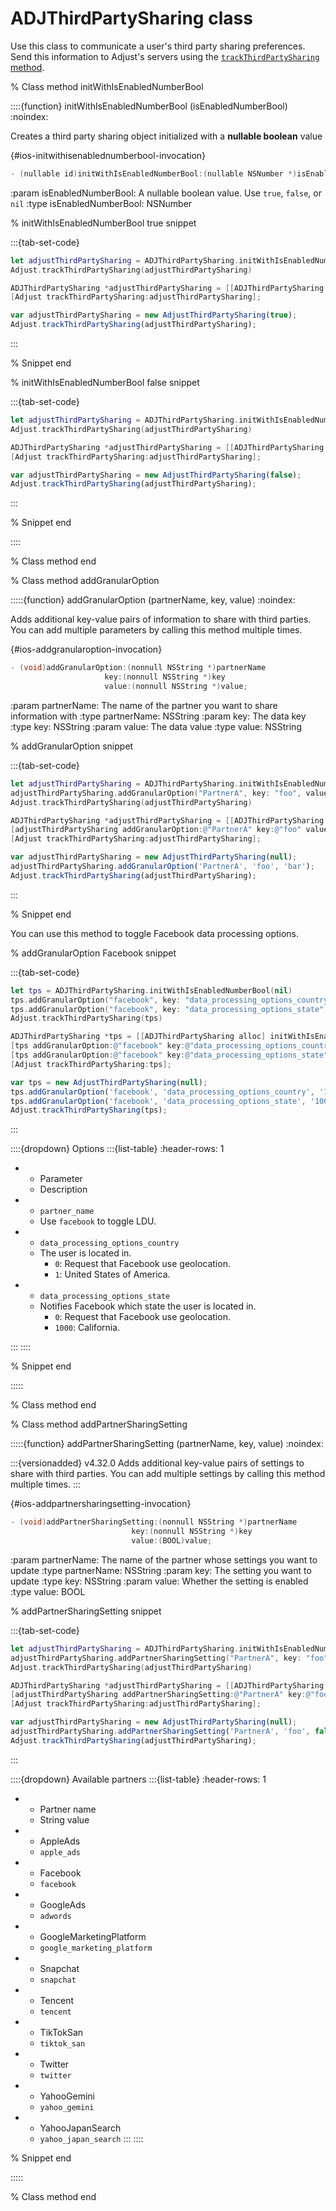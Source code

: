 # ADJThirdPartySharing class

Use this class to communicate a user's third party sharing preferences. Send this information to Adjust's servers using the [`trackThirdPartySharing` method](#ios-trackthirdpartysharing-invocation).

% Class method initWithIsEnabledNumberBool

::::{function} initWithIsEnabledNumberBool (isEnabledNumberBool)
:noindex:

Creates a third party sharing object initialized with a **nullable boolean** value

{#ios-initwithisenablednumberbool-invocation}
```objective-c
- (nullable id)initWithIsEnabledNumberBool:(nullable NSNumber *)isEnabledNumberBool;
```

:param isEnabledNumberBool: A nullable boolean value. Use `true`, `false`, or `nil`
:type isEnabledNumberBool: NSNumber

% initWithIsEnabledNumberBool true snippet

:::{tab-set-code}

```swift
let adjustThirdPartySharing = ADJThirdPartySharing.initWithIsEnabledNumberBool(true)
Adjust.trackThirdPartySharing(adjustThirdPartySharing)
```

```objective-c
ADJThirdPartySharing *adjustThirdPartySharing = [[ADJThirdPartySharing alloc] initWithIsEnabledNumberBool:@YES];
[Adjust trackThirdPartySharing:adjustThirdPartySharing];
```

```javascript
var adjustThirdPartySharing = new AdjustThirdPartySharing(true);
Adjust.trackThirdPartySharing(adjustThirdPartySharing);
```
:::

% Snippet end

% initWithIsEnabledNumberBool false snippet

:::{tab-set-code}

```swift
let adjustThirdPartySharing = ADJThirdPartySharing.initWithIsEnabledNumberBool(false)
Adjust.trackThirdPartySharing(adjustThirdPartySharing)
```

```objective-c
ADJThirdPartySharing *adjustThirdPartySharing = [[ADJThirdPartySharing alloc] initWithIsEnabledNumberBool:@NO];
[Adjust trackThirdPartySharing:adjustThirdPartySharing];
```

```javascript
var adjustThirdPartySharing = new AdjustThirdPartySharing(false);
Adjust.trackThirdPartySharing(adjustThirdPartySharing);
```
:::

% Snippet end

::::

% Class method end

% Class method addGranularOption

:::::{function} addGranularOption (partnerName, key, value)
:noindex:

Adds additional key-value pairs of information to share with third parties. You can add multiple parameters by calling this method multiple times.

{#ios-addgranularoption-invocation}
```objective-c
- (void)addGranularOption:(nonnull NSString *)partnerName
                     key:(nonnull NSString *)key
                     value:(nonnull NSString *)value;
```

:param partnerName: The name of the partner you want to share information with
:type partnerName: NSString
:param key: The data key
:type key: NSString
:param value: The data value
:type value: NSString

% addGranularOption snippet

:::{tab-set-code}

```swift
let adjustThirdPartySharing = ADJThirdPartySharing.initWithIsEnabledNumberBool(nil)
adjustThirdPartySharing.addGranularOption("PartnerA", key: "foo", value: "bar")
Adjust.trackThirdPartySharing(adjustThirdPartySharing)
```

```objective-c
ADJThirdPartySharing *adjustThirdPartySharing = [[ADJThirdPartySharing alloc] initWithIsEnabledNumberBool:nil];
[adjustThirdPartySharing addGranularOption:@"PartnerA" key:@"foo" value:@"bar"];
[Adjust trackThirdPartySharing:adjustThirdPartySharing];
```

```javascript
var adjustThirdPartySharing = new AdjustThirdPartySharing(null);
adjustThirdPartySharing.addGranularOption('PartnerA', 'foo', 'bar');
Adjust.trackThirdPartySharing(adjustThirdPartySharing);
```
:::

% Snippet end

You can use this method to toggle Facebook data processing options.

% addGranularOption Facebook snippet

:::{tab-set-code}

```swift
let tps = ADJThirdPartySharing.initWithIsEnabledNumberBool(nil)
tps.addGranularOption("facebook", key: "data_processing_options_country", value: "1")
tps.addGranularOption("facebook", key: "data_processing_options_state", value: "1000")
Adjust.trackThirdPartySharing(tps)
```

```objective-c
ADJThirdPartySharing *tps = [[ADJThirdPartySharing alloc] initWithIsEnabledNumberBool:@YES];
[tps addGranularOption:@"facebook" key:@"data_processing_options_country" value:@"1"];
[tps addGranularOption:@"facebook" key:@"data_processing_options_state" value:@"1000"];
[Adjust trackThirdPartySharing:tps];
```

```javascript
var tps = new AdjustThirdPartySharing(null);
tps.addGranularOption('facebook', 'data_processing_options_country', '1');
tps.addGranularOption('facebook', 'data_processing_options_state', '1000');
Adjust.trackThirdPartySharing(tps);
```
:::

::::{dropdown} Options
:::{list-table}
:header-rows: 1

* - Parameter	
   - Description
* - `partner_name`
   - Use `facebook` to toggle LDU.
* - `data_processing_options_country`
   - The user is located in.
      * `0`: Request that Facebook use geolocation.
      * `1`: United States of America.
* - `data_processing_options_state`
   - Notifies Facebook which state the user is located in.
      * `0`: Request that Facebook use geolocation.
      * `1000`: California.

:::
::::

% Snippet end

:::::

% Class method end

% Class method addPartnerSharingSetting

:::::{function} addPartnerSharingSetting (partnerName, key, value)
:noindex:

:::{versionadded} v4.32.0
Adds additional key-value pairs of settings to share with third parties. You can add multiple settings by calling this method multiple times.
:::

{#ios-addpartnersharingsetting-invocation}
```objective-c
- (void)addPartnerSharingSetting:(nonnull NSString *)partnerName
                           key:(nonnull NSString *)key
                           value:(BOOL)value;
```

:param partnerName: The name of the partner whose settings you want to update
:type partnerName: NSString
:param key: The setting you want to update
:type key: NSString
:param value: Whether the setting is enabled
:type value: BOOL

% addPartnerSharingSetting snippet

:::{tab-set-code}

```swift
let adjustThirdPartySharing = ADJThirdPartySharing.initWithIsEnabledNumberBool(nil)
adjustThirdPartySharing.addPartnerSharingSetting("PartnerA", key: "foo", value: false)
Adjust.trackThirdPartySharing(adjustThirdPartySharing)
```

```objective-c
ADJThirdPartySharing *adjustThirdPartySharing = [[ADJThirdPartySharing alloc] initWithIsEnabledNumberBool:nil];
[adjustThirdPartySharing addPartnerSharingSetting:@"PartnerA" key:@"foo" value:@NO];
[Adjust trackThirdPartySharing:adjustThirdPartySharing];
```

```javascript
var adjustThirdPartySharing = new AdjustThirdPartySharing(null);
adjustThirdPartySharing.addPartnerSharingSetting('PartnerA', 'foo', false);
Adjust.trackThirdPartySharing(adjustThirdPartySharing);
```
:::

::::{dropdown} Available partners
:::{list-table}
:header-rows: 1

* - Partner name
   - String value
* - AppleAds
   - `apple_ads`
* - Facebook
   - `facebook`
* - GoogleAds
   - `adwords`
* - GoogleMarketingPlatform
   - `google_marketing_platform`
* - Snapchat
   - `snapchat`
* - Tencent
   - `tencent`
* - TikTokSan
   - `tiktok_san`
* - Twitter
   - `twitter`
* - YahooGemini
   - `yahoo_gemini`
* - YahooJapanSearch
   - `yahoo_japan_search`
:::
::::

% Snippet end

:::::

% Class method end
